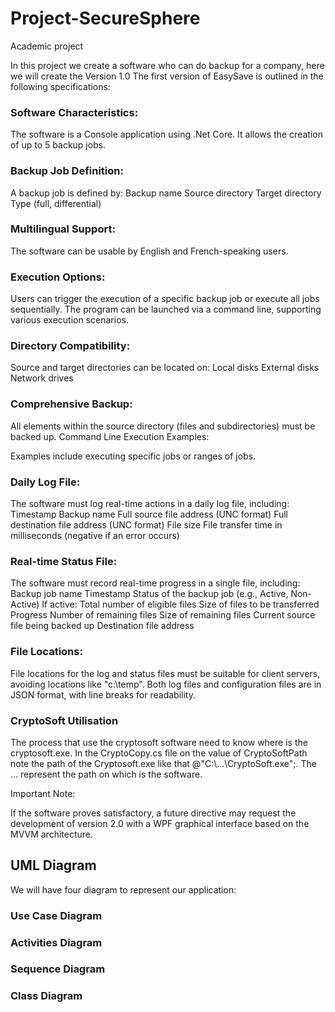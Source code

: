# Project-SecureSphere
Academic project

In this project we create a software who can do backup for a company, here we will create the Version 1.0
The first version of EasySave is outlined in the following specifications:
### Software Characteristics:

The software is a Console application using .Net Core.
It allows the creation of up to 5 backup jobs.

### Backup Job Definition:
A backup job is defined by:
Backup name
Source directory
Target directory
Type (full, differential)


### Multilingual Support:
The software can be usable by English and French-speaking users.

### Execution Options:
Users can trigger the execution of a specific backup job or execute all jobs sequentially.
The program can be launched via a command line, supporting various execution scenarios.

### Directory Compatibility:
Source and target directories can be located on:
Local disks
External disks
Network drives

### Comprehensive Backup:
All elements within the source directory (files and subdirectories) must be backed up.
Command Line Execution Examples:

Examples include executing specific jobs or ranges of jobs.
###    Daily Log File:

The software must log real-time actions in a daily log file, including:
Timestamp
Backup name
Full source file address (UNC format)
Full destination file address (UNC format)
File size
File transfer time in milliseconds (negative if an error occurs)

### Real-time Status File:

The software must record real-time progress in a single file, including:
Backup job name
Timestamp
Status of the backup job (e.g., Active, Non-Active)
If active:
Total number of eligible files
Size of files to be transferred
Progress
Number of remaining files
Size of remaining files
Current source file being backed up
Destination file address

### File Locations:

File locations for the log and status files must be suitable for client servers, avoiding locations like "c:\temp".
Both log files and configuration files are in JSON format, with line breaks for readability.

### CryptoSoft Utilisation
The process that use the cryptosoft software need to know where is the cryptosoft.exe.
In the CryptoCopy.cs file on the value of CryptoSoftPath note the path of the Cryptosoft.exe like that @"C:\\...\CryptoSoft.exe";.
The ... represent the path on which is the software.

Important Note:

If the software proves satisfactory, a future directive may request the development of version 2.0 with a WPF graphical interface based on the MVVM architecture.



## UML Diagram

We will have four diagram to represent our application:

### Use Case Diagram

### Activities Diagram

### Sequence Diagram

### Class Diagram

## 



